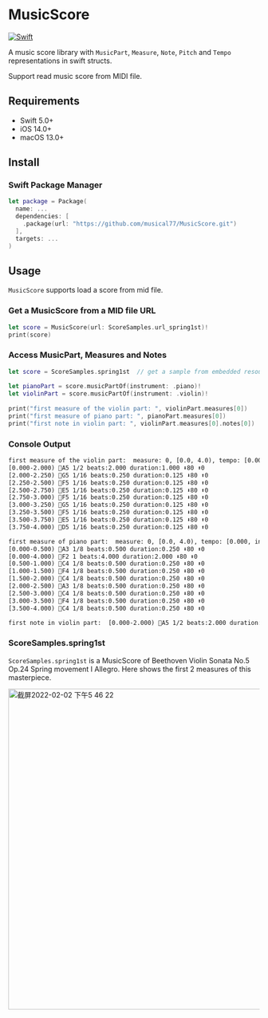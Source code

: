 # MusicScore

[![Swift](https://github.com/musical77/MusicScore/actions/workflows/swift.yml/badge.svg?branch=main)](https://github.com/musical77/MusicScore/actions/workflows/swift.yml)

A music score library with `MusicPart`, `Measure`, `Note`, `Pitch` and `Tempo` representations in swift structs.

Support read music score from MIDI file. 

Requirements
----
* Swift 5.0+
* iOS 14.0+
* macOS 13.0+


Install
----

### Swift Package Manager

``` swift
let package = Package(
  name: ...
  dependencies: [
    .package(url: "https://github.com/musical77/MusicScore.git")
  ],
  targets: ...
)
```


Usage
----

`MusicScore` supports load a score from mid file.

### Get a MusicScore from a MID file URL 

``` swift
let score = MusicScore(url: ScoreSamples.url_spring1st)!
print(score)
```

### Access MusicPart, Measures and Notes

``` swift 
let score = ScoreSamples.spring1st  // get a sample from embedded resource
        
let pianoPart = score.musicPartOf(instrument: .piano)!
let violinPart = score.musicPartOf(instrument: .violin)!
        
print("first measure of the violin part: ", violinPart.measures[0])
print("first measure of piano part: ", pianoPart.measures[0])
print("first note in violin part: ", violinPart.measures[0].notes[0])
```

### Console Output 

``` txt
first measure of the violin part:  measure: 0, [0.0, 4.0), tempo: [0.000, inf) 🎼4/4 bpm:120
[0.000-2.000) 🎵A5 1/2 beats:2.000 duration:1.000 ⬇️80 ⬆️0
[2.000-2.250) 🎵G5 1/16 beats:0.250 duration:0.125 ⬇️80 ⬆️0
[2.250-2.500) 🎵F5 1/16 beats:0.250 duration:0.125 ⬇️80 ⬆️0
[2.500-2.750) 🎵E5 1/16 beats:0.250 duration:0.125 ⬇️80 ⬆️0
[2.750-3.000) 🎵F5 1/16 beats:0.250 duration:0.125 ⬇️80 ⬆️0
[3.000-3.250) 🎵G5 1/16 beats:0.250 duration:0.125 ⬇️80 ⬆️0
[3.250-3.500) 🎵F5 1/16 beats:0.250 duration:0.125 ⬇️80 ⬆️0
[3.500-3.750) 🎵E5 1/16 beats:0.250 duration:0.125 ⬇️80 ⬆️0
[3.750-4.000) 🎵D5 1/16 beats:0.250 duration:0.125 ⬇️80 ⬆️0

first measure of piano part:  measure: 0, [0.0, 4.0), tempo: [0.000, inf) 🎼4/4 bpm:120
[0.000-0.500) 🎵A3 1/8 beats:0.500 duration:0.250 ⬇️80 ⬆️0
[0.000-4.000) 🎵F2 1 beats:4.000 duration:2.000 ⬇️80 ⬆️0
[0.500-1.000) 🎵C4 1/8 beats:0.500 duration:0.250 ⬇️80 ⬆️0
[1.000-1.500) 🎵F4 1/8 beats:0.500 duration:0.250 ⬇️80 ⬆️0
[1.500-2.000) 🎵C4 1/8 beats:0.500 duration:0.250 ⬇️80 ⬆️0
[2.000-2.500) 🎵A3 1/8 beats:0.500 duration:0.250 ⬇️80 ⬆️0
[2.500-3.000) 🎵C4 1/8 beats:0.500 duration:0.250 ⬇️80 ⬆️0
[3.000-3.500) 🎵F4 1/8 beats:0.500 duration:0.250 ⬇️80 ⬆️0
[3.500-4.000) 🎵C4 1/8 beats:0.500 duration:0.250 ⬇️80 ⬆️0

first note in violin part:  [0.000-2.000) 🎵A5 1/2 beats:2.000 duration:1.000 ⬇️80 ⬆️0
```

### ScoreSamples.spring1st

`ScoreSamples.spring1st` is a MusicScore of Beethoven Violin Sonata No.5 Op.24 Spring movement I Allegro.
Here shows the first 2 measures of this masterpiece.


<img width="644" alt="截屏2022-02-02 下午5 46 22" src="https://user-images.githubusercontent.com/51254187/152130287-c7873c82-c2e6-431a-b6ff-d13afb1d9fdc.png">



